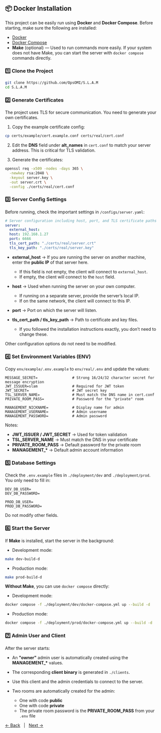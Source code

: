 ## 📦 Docker Installation

This project can be easily run using **Docker** and **Docker Compose**. Before starting, make sure the following are installed:

- [Docker](https://docs.docker.com/get-docker/)
- [Docker Compose](https://docs.docker.com/compose/install/)
- **Make** (optional) — Used to run commands more easily.
  If your system does not have Make, you can start the server with `docker compose` commands directly.

### 1️⃣ Clone the Project

```bash
git clone https://github.com/OpsOMI/S.L.A.M
cd S.L.A.M
```

### 2️⃣ Generate Certificates

The project uses TLS for secure communication. You need to generate your own certificates.

1. Copy the example certificate config:

```bash
cp certs/example/cert.example.conf certs/real/cert.conf
```

2. Edit the **DNS** field under **alt_names** in `cert.conf` to match your server address.
   This is critical for TLS validation.

3. Generate the certificates:

```bash
openssl req -x509 -nodes -days 365 \
  -newkey rsa:2048 \
  -keyout server.key \
  -out server.crt \
  -config ./certs/real/cert.conf
```

### 3️⃣ Server Config Settings

Before running, check the important settings in `/configs/server.yaml`:

```yaml
# Server configuration including host, port, and TLS certificate paths
server:
  external_host:
  host: 192.168.1.27
  port: 6666
  tls_cert_path: "./certs/real/server.crt"
  tls_key_path: "./certs/real/server.key"
```

- **external_host** → If you are running the server on another machine, enter the **public IP** of that server here.

  - If this field is not empty, the client will connect to `external_host`.
  - If empty, the client will connect to the `host` field.

- **host** → Used when running the server on your own computer.

  - If running on a separate server, provide the server’s local IP.
  - If on the same network, the client will connect to this IP.

- **port** → Port on which the server will listen.
- **tls_cert_path / tls_key_path** → Path to certificate and key files.

  - If you followed the installation instructions exactly, you don’t need to change these.

Other configuration options do not need to be modified.

### 4️⃣ Set Environment Variables (ENV)

Copy `env/example/.env.example` to `env/real/.env` and update the values:

```env
MESSAGE_SECRET=                # Strong 16/24/32 character secret for message encryption
JWT_ISSUER=slam                # Required for JWT token
JWT_SECRET=                    # JWT secret key
TSL_SERVER_NAME=               # Must match the DNS name in cert.conf
PRIVATE_ROOM_PASS=             # Password for the "private" room

MANAGEMENT_NICKNAME=           # Display name for admin
MANAGEMENT_USERNAME=           # Admin username
MANAGEMENT_PASSWORD=           # Admin password
```

Notes:

- **JWT_ISSUER / JWT_SECRET** → Used for token validation
- **TSL_SERVER_NAME** → Must match the DNS in your certificate
- **PRIVATE_ROOM_PASS** → Default password for the private room
- **MANAGEMENT\_\*** → Default admin account information

### 5️⃣ Database Settings

Check the `.env.example` files in `./deployment/dev` and `./deployment/prod`.
You only need to fill in:

```env
DEV_DB_USER=
DEV_DB_PASSWORD=

PROD_DB_USER=
PROD_DB_PASSWORD=
```

Do not modify other fields.

### 6️⃣ Start the Server

If **Make** is installed, start the server in the background:

- Development mode:

```bash
make dev-build-d
```

- Production mode:

```bash
make prod-build-d
```

**Without Make**, you can use `docker compose` directly:

- Development mode:

```bash
docker compose -f ./deployment/dev/docker-compose.yml up --build -d
```

- Production mode:

```bash
docker compose -f ./deployment/prod/docker-compose.yml up --build -d
```

### 7️⃣ Admin User and Client

After the server starts:

- An **"owner"** admin user is automatically created using the **MANAGEMENT\_\*** values.
- The corresponding **client binary** is generated in `./clients`.
- Use this client and the admin credentials to connect to the server.
- Two rooms are automatically created for the admin:

  - One with code **public**
  - One with code **private**
  - The private room password is the **PRIVATE_ROOM_PASS** from your `.env` file

[← Back](../../README.md)   |   [Next →](./02_features.md)
